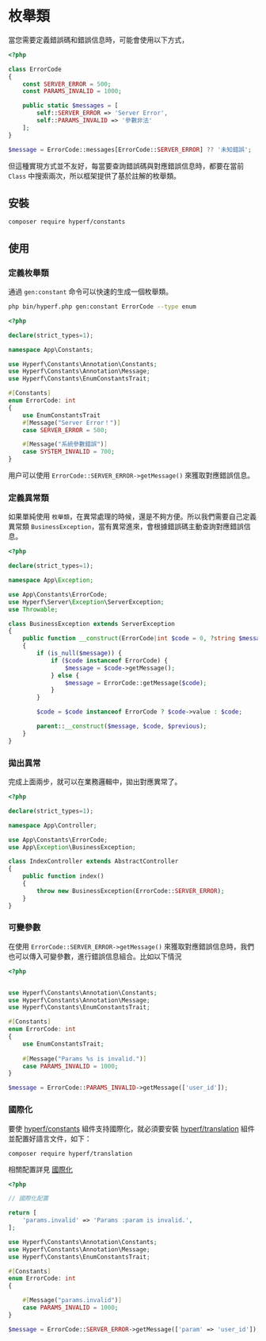 # 枚舉類

當您需要定義錯誤碼和錯誤信息時，可能會使用以下方式，

```php
<?php

class ErrorCode
{
    const SERVER_ERROR = 500;
    const PARAMS_INVALID = 1000;

    public static $messages = [
        self::SERVER_ERROR => 'Server Error',
        self::PARAMS_INVALID => '參數非法'
    ];
}

$message = ErrorCode::messages[ErrorCode::SERVER_ERROR] ?? '未知錯誤';

```

但這種實現方式並不友好，每當要查詢錯誤碼與對應錯誤信息時，都要在當前 `Class` 中搜索兩次，所以框架提供了基於註解的枚舉類。

## 安裝

```
composer require hyperf/constants
```

## 使用

### 定義枚舉類

通過 `gen:constant` 命令可以快速的生成一個枚舉類。

```bash
php bin/hyperf.php gen:constant ErrorCode --type enum
```



```php
<?php

declare(strict_types=1);

namespace App\Constants;

use Hyperf\Constants\Annotation\Constants;
use Hyperf\Constants\Annotation\Message;
use Hyperf\Constants\EnumConstantsTrait;

#[Constants]
enum ErrorCode: int
{
    use EnumConstantsTrait
    #[Message("Server Error！")]
    case SERVER_ERROR = 500;

    #[Message("系統參數錯誤")]
    case SYSTEM_INVALID = 700;
}
```

用户可以使用 `ErrorCode::SERVER_ERROR->getMessage()` 來獲取對應錯誤信息。

### 定義異常類

如果單純使用 `枚舉類`，在異常處理的時候，還是不夠方便。所以我們需要自己定義異常類 `BusinessException`，當有異常進來，會根據錯誤碼主動查詢對應錯誤信息。

```php
<?php

declare(strict_types=1);

namespace App\Exception;

use App\Constants\ErrorCode;
use Hyperf\Server\Exception\ServerException;
use Throwable;

class BusinessException extends ServerException
{
    public function __construct(ErrorCode|int $code = 0, ?string $message = null, ?Throwable $previous = null)
    {
        if (is_null($message)) {
            if ($code instanceof ErrorCode) {
                $message = $code->getMessage();
            } else {
                $message = ErrorCode::getMessage($code);
            }
        }

        $code = $code instanceof ErrorCode ? $code->value : $code;

        parent::__construct($message, $code, $previous);
    }
}
```

### 拋出異常

完成上面兩步，就可以在業務邏輯中，拋出對應異常了。

```php
<?php

declare(strict_types=1);

namespace App\Controller;

use App\Constants\ErrorCode;
use App\Exception\BusinessException;

class IndexController extends AbstractController
{
    public function index()
    {
        throw new BusinessException(ErrorCode::SERVER_ERROR);
    }
}
```

### 可變參數

在使用 `ErrorCode::SERVER_ERROR->getMessage()` 來獲取對應錯誤信息時，我們也可以傳入可變參數，進行錯誤信息組合。比如以下情況

```php
<?php


use Hyperf\Constants\Annotation\Constants;
use Hyperf\Constants\Annotation\Message;
use Hyperf\Constants\EnumConstantsTrait;

#[Constants]
enum ErrorCode: int
{
    use EnumConstantsTrait;
    
    #[Message("Params %s is invalid.")]
    case PARAMS_INVALID = 1000;
}

$message = ErrorCode::PARAMS_INVALID->getMessage(['user_id']);
```

### 國際化

要使 [hyperf/constants](https://github.com/hyperf/constants) 組件支持國際化，就必須要安裝 [hyperf/translation](https://github.com/hyperf/translation) 組件並配置好語言文件，如下：

```
composer require hyperf/translation
```

相關配置詳見 [國際化](zh-hk/translation.md)

```php
<?php

// 國際化配置

return [
    'params.invalid' => 'Params :param is invalid.',
];

use Hyperf\Constants\Annotation\Constants;
use Hyperf\Constants\Annotation\Message;
use Hyperf\Constants\EnumConstantsTrait;

#[Constants]
enum ErrorCode: int
{

    #[Message("params.invalid")]
    case PARAMS_INVALID = 1000;
}

$message = ErrorCode::SERVER_ERROR->getMessage(['param' => 'user_id']);
```
